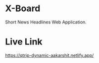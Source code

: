 # X-Board
Short News Headlines Web Application.

# Live Link
https://qtrip-dynamic-aakarshit.netlify.app/
